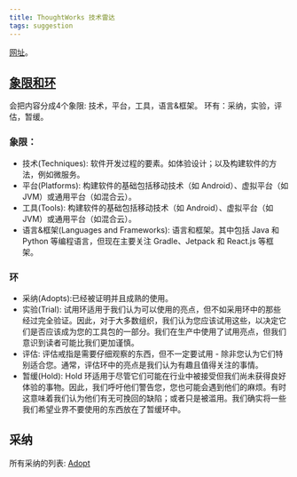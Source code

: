 ```yaml
---
title: ThoughtWorks 技术雷达
tags: suggestion
---
```


[网址](https://www.thoughtworks.com/radar)。

## [象限和环](https://www.thoughtworks.com/radar/faq)
会把内容分成4个象限: 技术，平台，工具，语言&框架。
环有：采纳，实验，评估，暂缓。

### 象限：
* 技术(Techniques): 软件开发过程的要素。如体验设计；以及构建软件的方法，例如微服务。
* 平台(Platforms): 构建软件的基础包括移动技术（如 Android）、虚拟平台（如 JVM）或通用平台（如混合云）。
* 工具(Tools): 构建软件的基础包括移动技术（如 Android）、虚拟平台（如 JVM）或通用平台（如混合云）。
* 语言&框架(Languages and Frameworks): 语言和框架。其中包括 Java 和 Python 等编程语言，但现在主要关注 Gradle、Jetpack 和 React.js 等框架。

### 环
* 采纳(Adopts):已经被证明并且成熟的使用。
* 实验(Trial): 试用环适用于我们认为可以使用的亮点，但不如采用环中的那些经过完全验证。因此，对于大多数组织，我们认为您应该试用这些，以决定它们是否应该成为您的工具包的一部分。我们在生产中使用了试用亮点，但我们意识到读者可能比我们更加谨慎。
* 评估: 评估戒指是需要仔细观察的东西，但不一定要试用 - 除非您认为它们特别适合您。通常，评估环中的亮点是我们认为有趣且值得关注的事情。
* 暂缓(Hold): Hold 环适用于尽管它们可能在行业中被接受但我们尚未获得良好体验的事物。因此，我们呼吁他们警告您，您也可能会遇到他们的麻烦。有时这意味着我们认为他们有无可挽回的缺陷；或者只是被滥用。我们确实将一些我们希望业界不要使用的东西放在了暂缓环中。

## 采纳
所有采纳的列表: [Adopt](https://www.thoughtworks.com/radar/search?f-ring=adopt)

